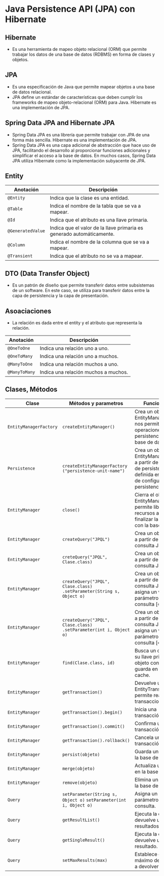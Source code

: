 # Java Persistence API (JPA) con Hibernate

## Hibernate

- Es una herramienta de mapeo objeto relacional (ORM) que permite trabajar los datos de una base de datos (RDBMS) en forma de clases y objetos.

## JPA

- Es una especificación de Java que permite mapear objetos a una base de datos relacional.
- JPA define un estándar de características que deben cumplir los frameworks de mapeo objeto-relacional (ORM) para Java. Hibernate es una implementación de JPA.

## Spring Data JPA and Hibernate JPA

- Spring Data JPA es una librería que permite trabajar con JPA de una forma más sencilla. Hibernate es una implementación de JPA.
- Spring Data JPA es una capa adicional de abstracción que hace uso de JPA, facilitando el desarrollo al proporcionar funciones adicionales y simplificar el acceso a la base de datos. En muchos casos, Spring Data JPA utiliza Hibernate como la implementación subyacente de JPA.

## Entity

| Anotación | Descripción |
| --- | --- |
| ``@Entity`` | Indica que la clase es una entidad. |
| ``@Table`` | Indica el nombre de la tabla que se va a mapear. |
| ``@Id`` | Indica que el atributo es una llave primaria. |
| ``@GeneratedValue`` | Indica que el valor de la llave primaria es generado automáticamente. |
| ``@Column`` | Indica el nombre de la columna que se va a mapear. |
| ``@Transient`` | Indica que el atributo no se va a mapear. |

## DTO (Data Transfer Object)

- Es un patrón de diseño que permite transferir datos entre subsistemas de un software. En este caso, se utiliza para transferir datos entre la capa de persistencia y la capa de presentación.

## Asoaciaciones

- La relación es dada entre el entity y el atributo que representa la relación.

| Anotación | Descripción |
| --- | --- |
| ``@OneToOne`` | Indica una relación uno a uno. |
| ``@OneToMany`` | Indica una relación uno a muchos. |
| ``@ManyToOne`` | Indica una relación muchos a uno. |
| ``@ManyToMany`` | Indica una relación muchos a muchos. |

## Clases, Métodos

| Clase | Métodos y parametros | Funcionalidad |
| --- | --- | --- |
| ``EntityManagerFactory`` | ``createEntityManager()`` | Crea un objeto EntityManager que nos permite realizar operaciones de persistencia en la base de datos. |
| ``Persistence`` | ``createEntityManagerFactory  ("persistence-unit-name")`` | Crea un objeto EntityManagerFactory a partir de una unidad de persistencia definida en el archivo de configuración persistence.xml. |
| ``EntityManager`` | ``close()`` | Cierra el objeto EntityManager, esto permite liberar los recursos asociados y finalizar la interacción con la base de datos. |
| ``EntityManager`` | ``createQuery("JPQL")`` | Crea un objeto Query a partir de una consulta JPQL. |
| ``EntityManager`` | ``creteQuery("JPQL", Clase.class)`` | Crea un objeto Query a partir de una consulta JPQL. |
| ``EntityManager`` | ``createQuery("JPQL", Clase.class)  .setParameter(String s, Object o)`` | Crea un objeto Query a partir de una consulta JPQL y asigna un valor a un parámetro de la consulta [``=?1``]. |
| ``EntityManager`` | ``createQuery("JPQL", Clase.class)  .setParameter(int i, Object o)`` | Crea un objeto Query a partir de una consulta JPQL y asigna un valor a un parámetro de la consulta [``=:name``]. |
| ``EntityManager`` | ``find(Clase.class, id)`` | Busca un objeto por su llave primaria. El objeto consultado se guarda en la memoria cache. |
| ``EntityManager`` | ``getTransaction()`` | Devuelve un objeto EntityTransaction que permite realizar transacciones. |
| ``EntityManager`` | ``getTransaction().begin()`` | Inicia una transacción. |
| ``EntityManager`` | ``getTransaction().commit()`` | Confirma una transacción. |
| ``EntityManager`` | ``getTransaction().rollback()`` | Cancela una transacción. |
| ``EntityManager`` | ``persist(objeto)`` | Guarda un objeto en la base de datos. |
| ``EntityManager`` | ``merge(objeto)`` | Actualiza un objeto en la base de datos. |
| ``EntityManager`` | ``remove(objeto)`` | Elimina un objeto de la base de datos. |
| ``Query`` | ``setParameter(String s, Object o)``  ``setParameter(int i, Object o)`` | Asigna un valor a un parámetro de la consulta. |
| ``Query`` | ``getResultList()`` | Ejecuta la consulta y devuelve una lista de resultados. |
| ``Query`` | ``getSingleResult()`` | Ejecuta la consulta y devuelve un único resultado. |
| ``Query`` | ``setMaxResults(max)`` | Establece el número máximo de resultados a devolver. |

